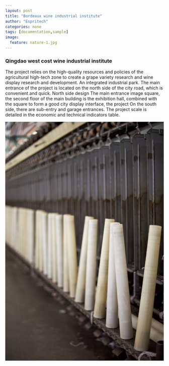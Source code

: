 ```yaml
---
layout: post
title: "Bordeaux wine industrial institute"
author: "Espritech"
categories: none
tags: [documentation,sample]
image:
  feature: nature-1.jpg
---
```


### Qingdao west cost wine industrial institute 
The project relies on the high-quality resources and policies of the agricultural high-tech zone to create a grape variety research and wine display research and development. 
An integrated industrial park. The main entrance of the project is located on the north side of the city road, which is convenient and quick. North side design 
The main entrance image square, the second floor of the main building is the exhibition hall, combined with the square to form a good city display interface, the project 
On the south side, there are sub-entry and garage entrances. The project scale is detailed in the economic and technical indicators table.

![avatar](assets/img/nature-1.jpg)
